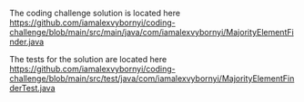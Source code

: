 The coding challenge solution is located here https://github.com/iamalexvybornyi/coding-challenge/blob/main/src/main/java/com/iamalexvybornyi/MajorityElementFinder.java

The tests for the solution are located here https://github.com/iamalexvybornyi/coding-challenge/blob/main/src/test/java/com/iamalexvybornyi/MajorityElementFinderTest.java
